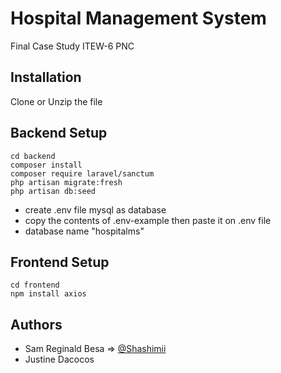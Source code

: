 
# Hospital Management System

Final Case Study ITEW-6 PNC


## Installation

Clone or Unzip the file

## Backend Setup
```
cd backend
composer install
composer require laravel/sanctum
php artisan migrate:fresh
php artisan db:seed

```
- create .env file mysql as database
- copy the contents of .env-example then paste it on .env file
- database name "hospitalms"
## Frontend Setup
```
cd frontend
npm install axios
```
    
## Authors

- Sam Reginald Besa => [@Shashimii](https://github.com/Shashimii)
- Justine Dacocos
